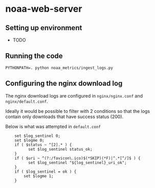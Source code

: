 # noaa-web-server

## Setting up environment
- TODO

## Running the code
```
PYTHONPATH=. python noaa_metrics/ingest_logs.py
```

## Configuring the nginx download log

The nginx download logs are configured in `nginx/nginx.conf` and `nginx/default.conf`.

Ideally it would be possible to filter with 2 conditions so that the logs contain
only downloads that have success status (200).

Below is what was attempted in `default.conf`

```    
    set $log_sentinel 0;
    set $logme 0;
    if ( $status ~ ^[2].* ) {
          set $log_sentinel status_ok;
    }
    if ( $uri ~ ^(?:/favicon\.ico)$(*SKIP)(*F)|^.*[^/]$ ) {
          set $log_sentinel "${log_sentinel}_uri_ok";
    }
    if ( $log_sentinel = ok ) {
        set $logme 1;
    }
```
